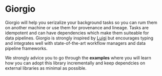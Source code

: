 # Giorgio

Giorgio will help you serizalize your background tasks so you can rum them on another machine or use them for provenance and lineage. Tasks are idempotent and can have dependencies which make them suiteable for data pipelines.
Giorgio is strongly inspired by [Luigi](https://luigi.readthedocs.io) but encourages typing and integrates well with state-of-the-art workflow managers and data pipeline frameworks.

We strongly advice you to go through the **examples** where you will learn how you can adopt this library incrementally and keep dependcies on external libraries as minimal as possible.
